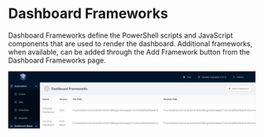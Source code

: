# Dashboard Frameworks

Dashboard Frameworks define the PowerShell scripts and JavaScript components that are used to render the dashboard. Additional frameworks, when available, can be added through the Add Framework button from the Dashboard Frameworks page. 

![](../.gitbook/assets/image%20%2828%29.png)

